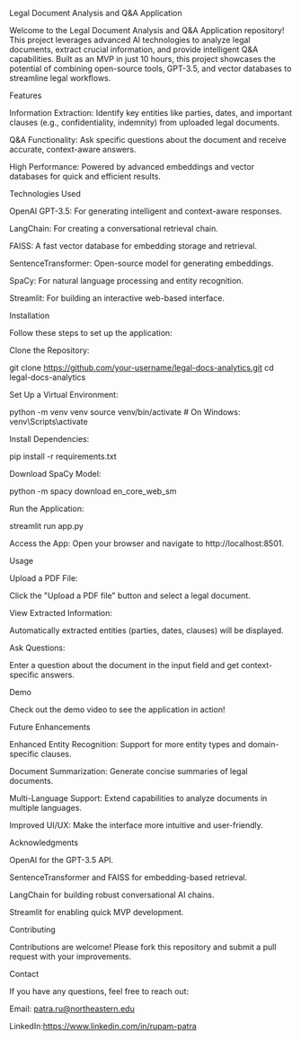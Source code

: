 Legal Document Analysis and Q&A Application

Welcome to the Legal Document Analysis and Q&A Application repository! This project leverages advanced AI technologies to analyze legal documents, extract crucial information, and provide intelligent Q&A capabilities. Built as an MVP in just 10 hours, this project showcases the potential of combining open-source tools, GPT-3.5, and vector databases to streamline legal workflows.

Features

Information Extraction: Identify key entities like parties, dates, and important clauses (e.g., confidentiality, indemnity) from uploaded legal documents.

Q&A Functionality: Ask specific questions about the document and receive accurate, context-aware answers.

High Performance: Powered by advanced embeddings and vector databases for quick and efficient results.

Technologies Used

OpenAI GPT-3.5: For generating intelligent and context-aware responses.

LangChain: For creating a conversational retrieval chain.

FAISS: A fast vector database for embedding storage and retrieval.

SentenceTransformer: Open-source model for generating embeddings.

SpaCy: For natural language processing and entity recognition.

Streamlit: For building an interactive web-based interface.

Installation

Follow these steps to set up the application:

Clone the Repository:

git clone https://github.com/your-username/legal-docs-analytics.git
cd legal-docs-analytics

Set Up a Virtual Environment:

python -m venv venv
source venv/bin/activate  # On Windows: venv\Scripts\activate

Install Dependencies:

pip install -r requirements.txt

Download SpaCy Model:

python -m spacy download en_core_web_sm

Run the Application:

streamlit run app.py

Access the App:
Open your browser and navigate to http://localhost:8501.

Usage

Upload a PDF File:

Click the "Upload a PDF file" button and select a legal document.

View Extracted Information:

Automatically extracted entities (parties, dates, clauses) will be displayed.

Ask Questions:

Enter a question about the document in the input field and get context-specific answers.

Demo

Check out the demo video to see the application in action!

Future Enhancements

Enhanced Entity Recognition: Support for more entity types and domain-specific clauses.

Document Summarization: Generate concise summaries of legal documents.

Multi-Language Support: Extend capabilities to analyze documents in multiple languages.

Improved UI/UX: Make the interface more intuitive and user-friendly.

Acknowledgments

OpenAI for the GPT-3.5 API.

SentenceTransformer and FAISS for embedding-based retrieval.

LangChain for building robust conversational AI chains.

Streamlit for enabling quick MVP development.

Contributing

Contributions are welcome! Please fork this repository and submit a pull request with your improvements.


Contact

If you have any questions, feel free to reach out:

Email: patra.ru@northeastern.edu

LinkedIn:https://www.linkedin.com/in/rupam-patra

